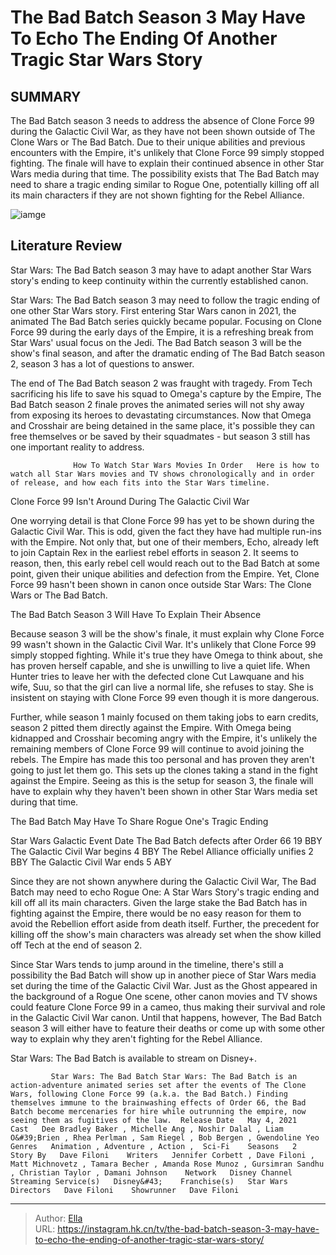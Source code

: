 # The Bad Batch Season 3 May Have To Echo The Ending Of Another Tragic Star Wars Story


## SUMMARY 



  The Bad Batch season 3 needs to address the absence of Clone Force 99 during the Galactic Civil War, as they have not been shown outside of The Clone Wars or The Bad Batch.   Due to their unique abilities and previous encounters with the Empire, it&#39;s unlikely that Clone Force 99 simply stopped fighting. The finale will have to explain their continued absence in other Star Wars media during that time.   The possibility exists that The Bad Batch may need to share a tragic ending similar to Rogue One, potentially killing off all its main characters if they are not shown fighting for the Rebel Alliance.  

![iamge](https://static1.srcdn.com/wordpress/wp-content/uploads/2024/01/img_d1b03593bd9b-1.jpeg)

## Literature Review
Star Wars: The Bad Batch season 3 may have to adapt another Star Wars story&#39;s ending to keep continuity within the currently established canon.




Star Wars: The Bad Batch season 3 may need to follow the tragic ending of one other Star Wars story. First entering Star Wars canon in 2021, the animated The Bad Batch series quickly became popular. Focusing on Clone Force 99 during the early days of the Empire, it is a refreshing break from Star Wars&#39; usual focus on the Jedi. The Bad Batch season 3 will be the show&#39;s final season, and after the dramatic ending of The Bad Batch season 2, season 3 has a lot of questions to answer.




The end of The Bad Batch season 2 was fraught with tragedy. From Tech sacrificing his life to save his squad to Omega&#39;s capture by the Empire, The Bad Batch season 2 finale proves the animated series will not shy away from exposing its heroes to devastating circumstances. Now that Omega and Crosshair are being detained in the same place, it&#39;s possible they can free themselves or be saved by their squadmates - but season 3 still has one important reality to address.

                  How To Watch Star Wars Movies In Order   Here is how to watch all Star Wars movies and TV shows chronologically and in order of release, and how each fits into the Star Wars timeline.    


 Clone Force 99 Isn&#39;t Around During The Galactic Civil War 
          

One worrying detail is that Clone Force 99 has yet to be shown during the Galactic Civil War. This is odd, given the fact they have had multiple run-ins with the Empire. Not only that, but one of their members, Echo, already left to join Captain Rex in the earliest rebel efforts in season 2. It seems to reason, then, this early rebel cell would reach out to the Bad Batch at some point, given their unique abilities and defection from the Empire. Yet, Clone Force 99 hasn&#39;t been shown in canon once outside Star Wars: The Clone Wars or The Bad Batch.






 The Bad Batch Season 3 Will Have To Explain Their Absence 
         

Because season 3 will be the show&#39;s finale, it must explain why Clone Force 99 wasn&#39;t shown in the Galactic Civil War. It&#39;s unlikely that Clone Force 99 simply stopped fighting. While it&#39;s true they have Omega to think about, she has proven herself capable, and she is unwilling to live a quiet life. When Hunter tries to leave her with the defected clone Cut Lawquane and his wife, Suu, so that the girl can live a normal life, she refuses to stay. She is insistent on staying with Clone Force 99 even though it is more dangerous.

Further, while season 1 mainly focused on them taking jobs to earn credits, season 2 pitted them directly against the Empire. With Omega being kidnapped and Crosshair becoming angry with the Empire, it&#39;s unlikely the remaining members of Clone Force 99 will continue to avoid joining the rebels. The Empire has made this too personal and has proven they aren&#39;t going to just let them go. This sets up the clones taking a stand in the fight against the Empire. Seeing as this is the setup for season 3, the finale will have to explain why they haven&#39;t been shown in other Star Wars media set during that time.






 The Bad Batch May Have To Share Rogue One&#39;s Tragic Ending 
          

 Star Wars Galactic Event  Date   The Bad Batch defects after Order 66  19 BBY   The Galactic Civil War begins  4 BBY   The Rebel Alliance officially unifies  2 BBY   The Galactic Civil War ends  5 ABY   



Since they are not shown anywhere during the Galactic Civil War, The Bad Batch may need to echo Rogue One: A Star Wars Story&#39;s tragic ending and kill off all its main characters. Given the large stake the Bad Batch has in fighting against the Empire, there would be no easy reason for them to avoid the Rebellion effort aside from death itself. Further, the precedent for killing off the show&#39;s main characters was already set when the show killed off Tech at the end of season 2.




Since Star Wars tends to jump around in the timeline, there&#39;s still a possibility the Bad Batch will show up in another piece of Star Wars media set during the time of the Galactic Civil War. Just as the Ghost appeared in the background of a Rogue One scene, other canon movies and TV shows could feature Clone Force 99 in a cameo, thus making their survival and role in the Galactic Civil War canon. Until that happens, however, The Bad Batch season 3 will either have to feature their deaths or come up with some other way to explain why they aren&#39;t fighting for the Rebel Alliance.



Star Wars: The Bad Batch is available to stream on Disney&#43;.




             Star Wars: The Bad Batch Star Wars: The Bad Batch is an action-adventure animated series set after the events of The Clone Wars, following Clone Force 99 (a.k.a. the Bad Batch.) Finding themselves immune to the brainwashing effects of Order 66, the Bad Batch become mercenaries for hire while outrunning the empire, now seeing them as fugitives of the law.  Release Date   May 4, 2021    Cast   Dee Bradley Baker , Michelle Ang , Noshir Dalal , Liam O&#39;Brien , Rhea Perlman , Sam Riegel , Bob Bergen , Gwendoline Yeo    Genres   Animation , Adventure , Action ,  Sci-Fi    Seasons   2    Story By   Dave Filoni    Writers   Jennifer Corbett , Dave Filoni , Matt Michnovetz , Tamara Becher , Amanda Rose Munoz , Gursimran Sandhu , Christian Taylor , Damani Johnson    Network   Disney Channel    Streaming Service(s)   Disney&#43;    Franchise(s)   Star Wars    Directors   Dave Filoni    Showrunner   Dave Filoni       





---

> Author: [Ella](https://instagram.hk.cn/)  
> URL: https://instagram.hk.cn/tv/the-bad-batch-season-3-may-have-to-echo-the-ending-of-another-tragic-star-wars-story/  

